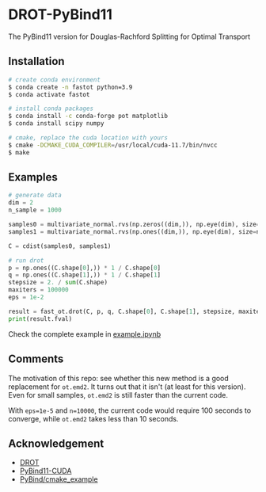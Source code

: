 # DROT-PyBind11
The PyBind11 version for Douglas-Rachford Splitting for Optimal Transport

## Installation

```bash
# create conda environment
$ conda create -n fastot python=3.9
$ conda activate fastot

# install conda packages
$ conda install -c conda-forge pot matplotlib
$ conda install scipy numpy

# cmake, replace the cuda location with yours
$ cmake -DCMAKE_CUDA_COMPILER=/usr/local/cuda-11.7/bin/nvcc
$ make
```

## Examples

```python
# generate data
dim = 2
n_sample = 1000

samples0 = multivariate_normal.rvs(np.zeros((dim,)), np.eye(dim), size=n_sample).reshape(-1, dim)
samples1 = multivariate_normal.rvs(np.ones((dim,)), np.eye(dim), size=n_sample).reshape(-1, dim)

C = cdist(samples0, samples1)

# run drot
p = np.ones((C.shape[0],)) * 1 / C.shape[0]
q = np.ones((C.shape[1],)) * 1 / C.shape[1]
stepsize = 2. / sum(C.shape)
maxiters = 100000
eps = 1e-2

result = fast_ot.drot(C, p, q, C.shape[0], C.shape[1], stepsize, maxiters, eps, False, True)
print(result.fval)
```
Check the complete example in [example.ipynb](./example.ipynb)

## Comments

The motivation of this repo: see whether this new method is a good replacement for `ot.emd2`. It turns out that it isn't (at least for this version). Even for small samples, `ot.emd2` is still faster than the current code. 

With `eps=1e-5` and `n=10000`, the current code would require 100 seconds to converge, while `ot.emd2` takes less than 10 seconds.

## Acknowledgement

- [DROT](https://github.com/vienmai/drot/tree/main)
- [PyBind11-CUDA](https://github.com/PWhiddy/pybind11-cuda/tree/master)
- [PyBind/cmake_example](https://github.com/pybind/cmake_example/)
